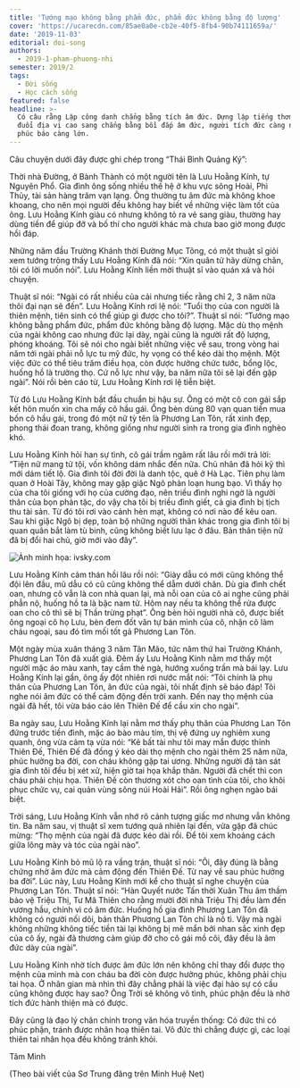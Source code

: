 ```yaml
---
title: 'Tướng mạo không bằng phẩm đức, phẩm đức không bằng độ lượng'
cover: 'https://ucarecdn.com/85ae0a0e-cb2e-40f5-8fb4-90b74111659a/'
date: '2019-11-03'
editorial: doi-song
authors:
  - 2019-1-pham-phuong-nhi
semester: 2019/2
tags:
  - Đời sống
  - Học cách sống
featured: false
headline: >-
  Có câu rằng Lập công danh chẳng bằng tích âm đức. Dựng lập tiếng thơm, theo
  đuổi địa vị cao sang chẳng bằng bồi đắp âm đức, người tích đức càng nhiều thì
  phúc báo càng lớn.
---
```

Câu chuyện dưới đây được ghi chép trong “Thái Bình Quảng Ký”: 



Thời nhà Đường, ở Bành Thành có một người tên là Lưu Hoằng Kính, tự Nguyên Phổ. Gia đình ông sống nhiều thế hệ ở khu vực sông Hoài, Phì Thủy, tài sản hàng trăm vạn lạng. Ông thường tu âm đức mà không khoe khoang, cho nên mọi người đều không hay biết về những việc làm tốt của ông. Lưu Hoằng Kính giàu có nhưng không tỏ ra vẻ sang giàu, thường hay dùng tiền để giúp đỡ và bố thí cho người khác mà chưa bao giờ mong được hồi đáp.



Những năm đầu Trường Khánh thời Đường Mục Tông, có một thuật sĩ giỏi xem tướng trông thấy Lưu Hoằng Kính đã nói: “Xin quân tử hãy dừng chân, tôi có lời muốn nói”. Lưu Hoằng Kính liền mời thuật sĩ vào quán xá và hỏi chuyện.



Thuật sĩ nói: “Ngài có rất nhiều của cải nhưng tiếc rằng chỉ 2, 3 năm nữa thôi đại nạn sẽ đến”. Lưu Hoằng Kính rơi lệ nói: “Tuổi thọ của con người là thiên mệnh, tiên sinh có thể giúp gì được cho tôi?”. Thuật sĩ nói: “Tướng mạo không bằng phẩm đức, phẩm đức không bằng độ lượng. Mặc dù thọ mệnh của ngài không cao nhưng đức lại dày, ngài cũng là người rất độ lượng, phóng khoáng. Tôi sẽ nói cho ngài biết những việc về sau, trong vòng hai năm tới ngài phải nỗ lực tu mỹ đức, hy vọng có thể kéo dài thọ mệnh. Một việc đức có thể tiêu trăm điều họa, còn được hưởng chức tước, bổng lộc, huống hồ là trường thọ. Cứ nỗ lực như vậy, ba năm nữa tôi sẽ lại đến gặp ngài”. Nói rồi bèn cáo từ, Lưu Hoằng Kính rơi lệ tiễn biệt.



Từ đó Lưu Hoằng Kính bắt đầu chuẩn bị hậu sự. Ông có một cô con gái sắp kết hôn muốn xin cha mấy cô hầu gái. Ông bèn dùng 80 vạn quan tiền mua bốn cô hầu gái, trong đó một nữ tỳ tên là Phương Lan Tôn, rất xinh đẹp, phong thái đoan trang, không giống như người sinh ra trong gia đình nghèo khó.



Lưu Hoằng Kính hỏi han sự tình, cô gái trầm ngâm rất lâu rồi mới trả lời: “Tiện nữ mang tử tội, vốn không dám nhắc đến nữa. Chủ nhân đã hỏi kỹ thì mới dám tiết lộ. Gia đình tôi đời đời là danh tộc, quê ở Hà Lạc. Tiên phụ làm quan ở Hoài Tây, không may gặp giặc Ngô phản loạn hung bạo. Vì thấy họ của cha tôi giống với họ của cường đạo, nên triều đình nghi ngờ là người thân của bọn phản tặc, do vậy cha tôi bị triều đình giết, cả gia đình bị tịch thu tài sản. Từ đó tôi rơi vào cảnh hèn mạt, không có nơi nào để kêu oan. Sau khi giặc Ngô bị dẹp, toàn bộ những người thân khác trong gia đình tôi bị quan quân bắt làm tù binh, cũng không biết lưu lạc ở đâu. Bản thân tiện nữ đã bị đổi hai chủ, giờ mới vào đây”.

![Ảnh minh họa: ivsky.com](https://ucarecdn.com/d2a5e9c4-e866-40eb-b409-3a9147d7b54d/ "Ảnh minh họa: ivsky.com")

Lưu Hoằng Kính cảm thán hồi lâu rồi nói: “Giày dẫu có mới cũng không thể đội lên đầu, mũ dẫu có cũ cũng không thể dẫm dưới chân. Dù gia đình chết oan, nhưng cô vẫn là con nhà quan lại, mà nỗi oan của cô ai nghe cũng phải phẫn nộ, huống hồ ta là bậc nam tử. Hôm nay nếu ta không thể rửa được oan cho cô thì sẽ bị Thần trừng phạt”. Ông bèn hỏi người nhà cô, được biết ông ngoại cô họ Lưu, bèn đem đốt văn tự bán mình của cô, nhận cô làm cháu ngoại, sau đó tìm mối tốt gả Phương Lan Tôn.



Một ngày mùa xuân tháng 3 năm Tân Mão, tức năm thứ hai Trường Khánh, Phương Lan Tôn đã xuất giá. Đêm ấy Lưu Hoằng Kính nằm mơ thấy một người mặc áo màu xanh, tay cầm thẻ ngà, hướng xuống trần mà bái lạy. Lưu Hoằng Kính lại gần, ông ấy đột nhiên rơi nước mắt nói: “Tôi chính là phụ thân của Phương Lan Tôn, ân đức của ngài, tôi nhất định sẽ báo đáp! Tôi nghe nói âm đức có thể cảm động đến trời xanh. Đến nay thọ mệnh của ngài đã hết, tôi vừa báo cáo lên Thiên Đế để cầu xin cho ngài”.



Ba ngày sau, Lưu Hoằng Kính lại nằm mơ thấy phụ thân của Phương Lan Tôn đứng trước tiền đình, mặc áo bào màu tím, thị vệ đứng uy nghiêm xung quanh, ông vừa cảm tạ vừa nói: “Kẻ bất tài như tôi may mắn được thỉnh Thiên Đế, Thiên Đế đã đồng ý kéo dài thọ mệnh cho ngài thêm 25 năm nữa, phúc hưởng ba đời, con cháu không gặp tai ương. Những người đã tàn sát gia đình tôi đều bị xét xử, hiện giờ tai họa khắp thân. Người đã chết thì con cháu phải chịu họa. Thiên Đế còn thương xót cho oan tình của tôi, cho khôi phục chức vụ, cai quản vùng sông núi Hoài Hải”. Rồi ông nghẹn ngào bái biệt.



Trời sáng, Lưu Hoằng Kính vẫn nhớ rõ cảnh tượng giấc mơ nhưng vẫn không tin. Ba năm sau, vị thuật sĩ xem tướng quả nhiên lại đến, vừa gặp đã chúc mừng: “Thọ mệnh của ngài đã được kéo dài rồi. Để tôi xem khoảng cách giữa lông mày và tóc của ngài nào”.



Lưu Hoằng Kính bỏ mũ lộ ra vầng trán, thuật sĩ nói: “Ôi, đây đúng là bằng chứng nhờ âm đức mà cảm động đến Thiên Đế. Từ nay về sau phúc hưởng ba đời”. Lúc này, Lưu Hoằng Kính mới kể cho thuật sĩ nghe chuyện của Phương Lan Tôn. Thuật sĩ nói: “Hàn Quyết nước Tấn thời Xuân Thu âm thầm bảo vệ Triệu Thị, Tư Mã Thiên cho rằng mười đời nhà Triệu Thị đều làm đến vương hầu, chính vì có âm đức. Huống hồ gia đình Phương Lan Tôn đã không có người nối dõi, bản thân Phương Lan Tôn chỉ là nô tì. Vậy mà ngài không những không tiếc tiền tài lại không bị mê mẩn bởi nhan sắc xinh đẹp của cô ấy, ngài đã thương cảm giúp đỡ cho cô gái mồ côi, đây đều là âm đức dày của ngài”.



Lưu Hoằng Kính nhờ tích được âm đức lớn nên không chỉ thay đổi được thọ mệnh của mình mà con cháu ba đời còn được hưởng phúc, không phải chịu tai họa. Ở nhân gian mà nhìn thì đây chẳng phải là việc đại hảo sự có cầu cũng không được hay sao? Ông Trời sẽ không vô tình, phúc phận đều là nhờ tích đức hành thiện mà có được.



Đây cũng là đạo lý chân chính trong văn hóa truyền thống: Có đức thì có phúc phận, tránh được nhân hoạ thiên tai. Vô đức thì chẳng được gì, các loại thiên tai nhân họa đều không tránh khỏi.



Tâm Minh

(Theo bài viết của Sơ Trung đăng trên Minh Huệ Net)
